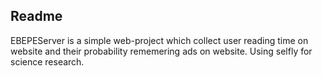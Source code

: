 ## Readme
EBEPEServer is a simple web-project which collect user reading time on website and their probability rememering ads on website.
Using selfly for science research.
